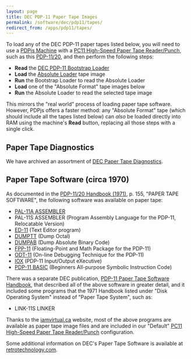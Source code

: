 ```yaml
---
layout: page
title: DEC PDP-11 Paper Tape Images
permalink: /software/dec/pdp11/tapes/
redirect_from: /apps/pdp11/tapes/
---
```


To load any of the DEC PDP-11 paper tapes listed below, you will need to use a [PDPjs Machine](/machines/dec/pdp11/)
with a [PC11 High-Speed Paper Tape Reader/Punch](/configs/pdp11/pc11/), such as this
[PDP-11/20](/machines/dec/pdp11/1120/basic/debugger), and then perform the following steps:

- **Read** the [DEC PDP-11 Bootstrap Loader](/software/dec/pdp11/boot/bootstrap/)
- **Load** the [Absolute Loader](absloader/) tape image
- **Run** the Bootstrap Loader to read the Absolute Loader
- **Load** one of the "Absolute Format" tape images below
- **Run** the Absolute Loader to read the selected tape image 

This mirrors the "real world" process of loading paper tape software.  However, PDPjs offers a faster method:
any "Absolute Format" tape (which should include all the tapes listed below) can *also* be loaded directly into RAM
using the machine's **Read** button, replacing all those steps with a single click.

Paper Tape Diagnostics
----------------------

We have archived an assortment of [DEC Paper Tape Diagnostics](diag/).

Paper Tape Software (circa 1970)
--------------------------------

As documented in the [PDP-11/20 Handbook (1971)](https://1drv.ms/b/s!ArcO_mFRe1Z9gp5O19e4cBRGbdaWgw?e=t2UEC1),
p. 155, "PAPER TAPE SOFTWARE", the following software was available on paper tape:

- [PAL-11A ASSEMBLER](pal11a/)
- PAL-11S ASSEMBLER (Program Assembly Language for the PDP-11, Relocatable Version)
- [ED-11](ed11/) (Text Editor program)
- [DUMPTT](dumptt/) (Dump Octal)
- [DUMPAB](dumpab/) (Dump Absolute Binary Code)
- [FPP-11](fpp11/) (Floating-Point and Math Package for the PDP-11)
- [ODT-11](odt11/) (On-line Debugging Technique for the PDP-11)
- [IOX](iox/) (PDP-11 Input/Output eXecutive)
- [PDP-11 BASIC](basic/) (Beginners All-purpose Symbolic Instruction Code)

There was a separate DEC publication, [PDP-11 Paper Tape Software Handbook](https://1drv.ms/b/s!ArcO_mFRe1Z9gp5Hh6eSPTZPCDIbVQ?e=P4BMRN),
that described all of the above software in greater detail, and it included some programs that the 1971 Handbook listed under
"Disk Operating System" instead of "Paper Tape System", such as:

- LINK-11S LINKER

Thanks to the [iamvirtual.ca](http://iamvirtual.ca/PDP-11/PTS-11/PTS-11.htm) website, most of the above programs are
available as paper tape image files and are included in our "Default" [PC11 High-Speed Paper Tape Reader/Punch](/configs/pdp11/pc11/)
configuration.

Some additional information on DEC's Paper Tape Software is available at [retrotechnology.com](http://retrotechnology.com/pdp11/11_20_PTS.html).
